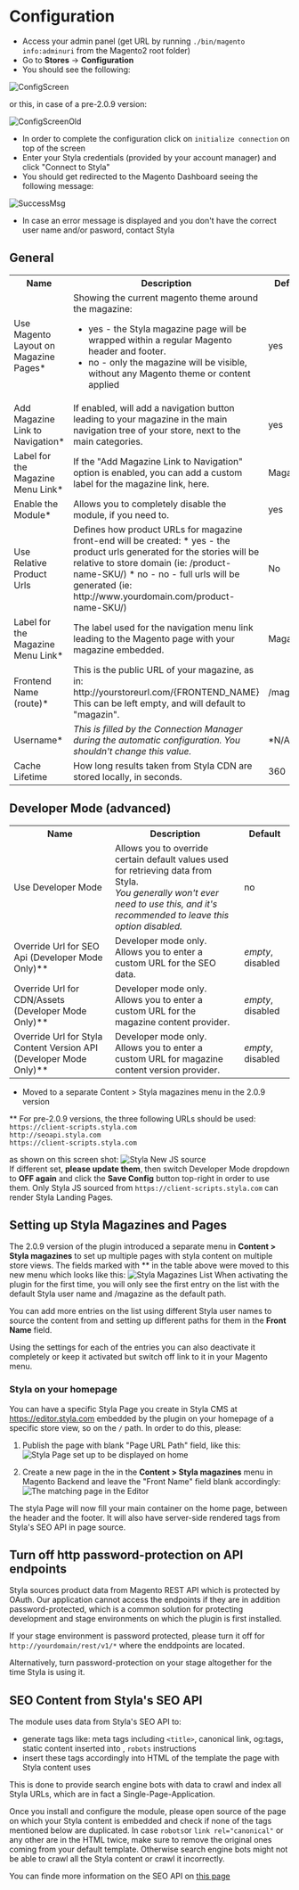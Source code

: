 # Configuration

* Access your admin panel (get URL by running `./bin/magento info:adminuri` from the Magento2 root folder)
* Go to **Stores** -> **Configuration**
* You should see the following:

![ConfigScreen](../doc/new-settings-after-2-0-9.png)

or this, in case of a pre-2.0.9 version:

![ConfigScreenOld](http://i.imgur.com/lk6pNzq.png)

* In order to complete the configuration click on `initialize connection` on top of the screen
* Enter your Styla credentials (provided by your account manager) and click "Connect to Styla"
* You should get redirected to the Magento Dashboard seeing the following message:

![SuccessMsg](http://imgur.com/GZ71BGD.png)

* In case an error message is displayed and you don't have the correct user name and/or pasword, contact Styla

## General

<table>
<tr>
<th>Name</th>
<th>Description</th>
<th>Default</th>
</tr>

  
  <tr>
<td>Use Magento Layout on Magazine Pages*</td>
<td>Showing the current magento theme around the magazine:

<ul>
<li>yes - the Styla magazine page will be wrapped within a regular Magento header and
footer.

</li>
<li>no - only the magazine will be visible, without any Magento theme or content applied

</li>
</ul>

</td>
<td>yes</td>
</tr>
  
  <tr>
    <td>Add Magazine Link to Navigation*</td>
    <td>If enabled, will add a navigation button leading to your magazine in the main navigation tree of your store, next to the main categories.</td>
    <td>yes</td>
  </tr>
  
  <tr>
    <td>Label for the Magazine Menu Link*</td>
    <td>If the "Add Magazine Link to Navigation" option is enabled, you can add a custom label for the magazine link, here.</td>
    <td>Magazine</td>
  </tr>

  <tr>
    <td>Enable the Module*</td>
    <td>Allows you to completely disable the module, if you need to.</td>
    <td>yes</td>
  </tr>

<tr>
<td>Use Relative Product Urls</td>
<td>Defines how product URLs for magazine front-end will be created:
* yes - the product urls generated for the stories will be relative to store domain (ie: /product-name-SKU/)
* no - no - full urls will be generated (ie: http://www.yourdomain.com/product-name-SKU/)</td>
<td>No</td>
</tr>

<tr>
<td>Label for the Magazine Menu Link*</td>
<td>The label used for the navigation menu link leading to the Magento page with your magazine embedded.</td>
<td>Magazine</td>
</tr>

<tr>
<td>Frontend Name (route)*</td>
<td>This is the public URL of your magazine, as in: http://yourstoreurl.com/{FRONTEND_NAME} <br/>This can be left empty, and will default to "magazin".</td>
<td>/magazine</td>
</tr>

<tr>
<td>Username*</td>
<td><i>This is filled by the Connection Manager during the automatic configuration. You shouldn't change this value.</i></td>
<td>*N/A*</td>
</tr>
  
<tr>
<td>Cache Lifetime</td>
<td>How long results taken from Styla CDN are stored locally, in seconds.</td>
<td>360</td>
</tr>
</table>  
  
## Developer Mode (advanced)
  
<table>

<tr>
<th>Name</th>
<th>Description</th>
<th>Default</th>
</tr>  

<tr>
<td>Use Developer Mode</td>
<td>Allows you to override certain default values used for retrieving data from Styla. <br/><i>You generally won't ever need to use this, and it's recommended to leave this option disabled.</i></td>
<td>no</td>
</tr>
  
<tr>
<td>Override Url for SEO Api (Developer Mode Only)**</td>
<td>Developer mode only. Allows you to enter a custom URL for the SEO data.</td>
<td><i>empty</i>, disabled</td>
</tr>
  
<tr>
<td>Override Url for CDN/Assets (Developer Mode Only)**</td>
<td>Developer mode only. Allows you to enter a custom URL for the magazine content provider.</td>
<td><i>empty</i>, disabled</td>
</tr>
  
<tr>
<td>Override Url for Styla Content Version API (Developer Mode Only)**</td>
<td>Developer mode only. Allows you to enter a custom URL for magazine content version provider.</td>
<td><i>empty</i>, disabled</td>
</tr>
</table>

* Moved to a separate Content > Styla magazines menu in the 2.0.9 version 

** For pre-2.0.9 versions, the three following URLs should be used:  
 `https://client-scripts.styla.com`    
 `http://seoapi.styla.com`    
 `https://client-scripts.styla.com` 
 
as shown on this screen shot:
![Styla New JS source](/doc/styla-plugin-client-scripts-magento2.png)  
If different set, **please update them**, then switch Developer Mode dropdown to **OFF again** and click the **Save Config** button top-right in order to use them. Only Styla JS sourced from `https://client-scripts.styla.com` can render Styla Landing Pages.

## Setting up Styla Magazines and Pages

The 2.0.9 version of the plugin introduced a separate menu in **Content > Styla magazines** to set up multiple pages with styla content on multiple store views. The fields marked with ** in the table above were moved to this new menu which looks like this: 
![Styla Magazines List](/doc/styla-plugin-client-scripts-magento2.png) 
When activating the plugin for the first time, you will only see the first entry on the list with the default Styla user name and /magazine as the default path.

You can add more entries on the list using different Styla user names to source the content from and setting up different paths for them in the **Front Name** field. 

Using the settings for each of the entries you can also deactivate it completely or keep it activated but switch off link to it in your Magento menu. 

### Styla on your homepage

You can have a specific Styla Page you create in Styla CMS at https://editor.styla.com embedded by the plugin on your homepage of a specific store view, so on the `/` path. In order to do this, please:

1. Publish the page with blank "Page URL Path" field, like this: 
![Styla Page set up to be displayed on home](/doc/styla-home-plugin.png) 

2. Create a new page in the in the **Content > Styla magazines** menu in Magento Backend and leave the "Front Name" field blank accordingly:
![The matching page in the Editor](/doc/styla-home-editor.png) 

The styla Page will now fill your main container on the home page, between the header and the footer. It will also have server-side rendered tags from Styla's SEO API in page source. 

## Turn off http password-protection on API endpoints

Styla sources product data from Magento REST API which is protected by OAuth. Our application cannot access the endpoints if they are in addition password-protected, which is a common solution for protecting development and stage environments on which the plugin is first installed.

If your stage environment is password protected, please turn it off for `http://yourdomain/rest/v1/*` where the enddpoints are located. 

Alternatively, turn password-protection on your stage altogether for the time Styla is using it. 

## SEO Content from Styla's SEO API

The module uses data from Styla's SEO API to:
* generate tags like: meta tags including `<title>`, canonical link, og:tags, static content inserted into <body>, `robots` instructions
* insert these tags accordingly into HTML of the template the page with Styla content uses
  
This is done to provide search engine bots with data to crawl and index all Styla URLs, which are in fact a Single-Page-Application.

Once you install and configure the module, please open source of the page on which your Styla content is embedded and check if none of the tags mentioned below are duplicated. In case `robots`or `link rel="canonical"` or any other are in the HTML twice, make sure to remove the original ones coming from your default template. Otherwise search engine bots might not be able to crawl all the Styla content or crawl it incorrectly. 

You can finde more information on the SEO API on [this page](https://docs.styla.com/seo-integration)
